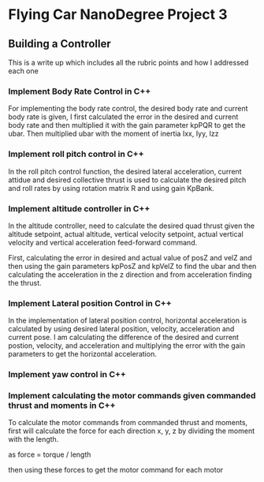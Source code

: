 # Flying Car NanoDegree Project 3

## Building a Controller

This is a write up which includes all the rubric points and how I addressed each one

### Implement Body Rate Control in C++

For implementing the body rate control, the desired body rate and current body rate is given, I first calculated the error in the desired and current body rate and then multiplied it with the gain parameter kpPQR to get the ubar. Then multiplied ubar with the moment of inertia Ixx, Iyy, Izz

### Implement roll pitch control in C++

In the roll pitch control function, the desired lateral acceleration, current attidue and desired collective thrust is used to calculate the desired pitch and roll rates by using rotation matrix R and using gain KpBank.


### Implement altitude controller in C++

In the altitude controller, need to calculate the desired quad thrust given the altitude setpoint, actual altitude, vertical velocity setpoint, actual vertical velocity and vertical acceleration feed-forward command.

First, calculating the error in desired and actual value of posZ and velZ and then using the gain parameters kpPosZ and kpVelZ to find the ubar and then calculating the acceleration in the z direction and from acceleration finding the thrust.

### Implement Lateral position Control in C++

In the implementation of lateral position control, horizontal acceleration is calculated by using desired lateral position, velocity, acceleration and current pose. I am calculating the difference of the desired and current postion, velocity, and acceleration and multiplying the error with the gain parameters to get the horizontal acceleration.

### Implement yaw control in C++



### Implement calculating the motor commands given commanded thrust and moments in C++

To calculate the motor commands from commanded thrust and moments, first will calculate the force for each direction x, y, z by dividing the moment with the length.

as force = torque / length

then using these forces to get the motor command for each motor